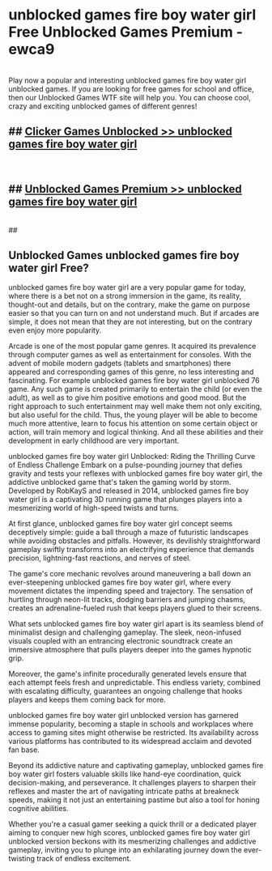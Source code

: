 # unblocked games fire boy water girl  Free Unblocked Games Premium - ewca9 <br>
<br>
Play now a popular and interesting unblocked games fire boy water girl unblocked games. If you are looking for free games for school and office, then our Unblocked Games WTF site will help you. You can choose cool, crazy and exciting unblocked games of different genres!


## ##  [Clicker Games Unblocked >> unblocked games fire boy water girl](http://freeplayer.one?title=unblocked_games_fire_boy_water_girl&ref=UGames)
  <br>

##  ## [Unblocked Games Premium >> unblocked games fire boy water girl](http://freeplayer.one?title=unblocked_games_fire_boy_water_girl&ref=UGames)
  <br>
  ##



## Unblocked Games unblocked games fire boy water girl Free?

unblocked games fire boy water girl are a very popular game for today, where there is a bet not on a strong immersion in the game, its reality, thought-out and details, but on the contrary, make the game on purpose easier so that you can turn on and not understand much. But if arcades are simple, it does not mean that they are not interesting, but on the contrary even enjoy more popularity.

Arcade is one of the most popular game genres. It acquired its prevalence through computer games as well as entertainment for consoles. With the advent of mobile modern gadgets (tablets and smartphones) there appeared and corresponding games of this genre, no less interesting and fascinating. For example unblocked games fire boy water girl unblocked 76 game. Any such game is created primarily to entertain the child (or even the adult), as well as to give him positive emotions and good mood. But the right approach to such entertainment may well make them not only exciting, but also useful for the child. Thus, the young player will be able to become much more attentive, learn to focus his attention on some certain object or action, will train memory and logical thinking. And all these abilities and their development in early childhood are very important.

unblocked games fire boy water girl Unblocked: Riding the Thrilling Curve of Endless Challenge
Embark on a pulse-pounding journey that defies gravity and tests your reflexes with unblocked games fire boy water girl, the addictive unblocked game that's taken the gaming world by storm. Developed by RobKayS and released in 2014, unblocked games fire boy water girl is a captivating 3D running game that plunges players into a mesmerizing world of high-speed twists and turns.

At first glance, unblocked games fire boy water girl concept seems deceptively simple: guide a ball through a maze of futuristic landscapes while avoiding obstacles and pitfalls. However, its devilishly straightforward gameplay swiftly transforms into an electrifying experience that demands precision, lightning-fast reactions, and nerves of steel.

The game's core mechanic revolves around maneuvering a ball down an ever-steepening unblocked games fire boy water girl, where every movement dictates the impending speed and trajectory. The sensation of hurtling through neon-lit tracks, dodging barriers and jumping chasms, creates an adrenaline-fueled rush that keeps players glued to their screens.

What sets unblocked games fire boy water girl apart is its seamless blend of minimalist design and challenging gameplay. The sleek, neon-infused visuals coupled with an entrancing electronic soundtrack create an immersive atmosphere that pulls players deeper into the games hypnotic grip.

Moreover, the game's infinite procedurally generated levels ensure that each attempt feels fresh and unpredictable. This endless variety, combined with escalating difficulty, guarantees an ongoing challenge that hooks players and keeps them coming back for more.

unblocked games fire boy water girl unblocked version has garnered immense popularity, becoming a staple in schools and workplaces where access to gaming sites might otherwise be restricted. Its availability across various platforms has contributed to its widespread acclaim and devoted fan base.

Beyond its addictive nature and captivating gameplay, unblocked games fire boy water girl fosters valuable skills like hand-eye coordination, quick decision-making, and perseverance. It challenges players to sharpen their reflexes and master the art of navigating intricate paths at breakneck speeds, making it not just an entertaining pastime but also a tool for honing cognitive abilities.

Whether you're a casual gamer seeking a quick thrill or a dedicated player aiming to conquer new high scores, unblocked games fire boy water girl unblocked version beckons with its mesmerizing challenges and addictive gameplay, inviting you to plunge into an exhilarating journey down the ever-twisting track of endless excitement.